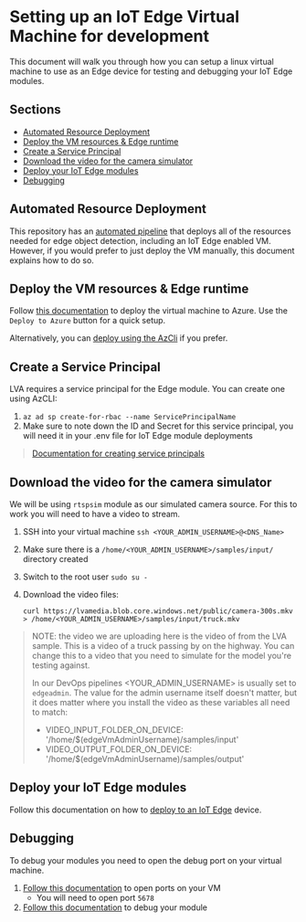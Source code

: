 # Setting up an IoT Edge Virtual Machine for development <!-- omit in toc -->

This document will walk you through how you can setup a linux virtual machine to use as an Edge device for testing and debugging your
IoT Edge modules.

## Sections <!-- omit in toc -->

- [Automated Resource Deployment](#automated-resource-deployment)
- [Deploy the VM resources & Edge runtime](#deploy-the-vm-resources--edge-runtime)
- [Create a Service Principal](#create-a-service-principal)
- [Download the video for the camera simulator](#download-the-video-for-the-camera-simulator)
- [Deploy your IoT Edge modules](#deploy-your-iot-edge-modules)
- [Debugging](#debugging)

## Automated Resource Deployment

This repository has an [automated pipeline](../.pipelines/cd/iac.yml) that deploys all of the resources
needed for edge object detection, including an IoT Edge enabled VM.
However, if you would prefer to just deploy the VM manually, this document explains how to do so.

## Deploy the VM resources & Edge runtime

Follow [this documentation](https://docs.microsoft.com/azure/iot-edge/how-to-install-iot-edge-ubuntuvm#deploy-using-deploy-to-azure-button)
to deploy the virtual machine to Azure. Use the `Deploy to Azure` button for a quick setup.

Alternatively, you can [deploy using the AzCli](https://docs.microsoft.com/azure/iot-edge/how-to-install-iot-edge-ubuntuvm#deploy-from-azure-cli)
if you prefer.

## Create a Service Principal

LVA requires a service principal for the Edge module. You can create one using AzCLI:

1. `az ad sp create-for-rbac --name ServicePrincipalName`
1. Make sure to note down the ID and Secret for this service principal, you will need it in your .env file for IoT Edge module deployments

> [Documentation for creating service principals](https://docs.microsoft.com/cli/azure/create-an-azure-service-principal-azure-cli)

## Download the video for the camera simulator

We will be using `rtspsim` module as our simulated camera source. For this to work you will need to have a video to stream.

1. SSH into your virtual machine `ssh <YOUR_ADMIN_USERNAME>@<DNS_Name>`
1. Make sure there is a `/home/<YOUR_ADMIN_USERNAME>/samples/input/` directory created
1. Switch to the root user `sudo su -`
1. Download the video files:

   `curl https://lvamedia.blob.core.windows.net/public/camera-300s.mkv > /home/<YOUR_ADMIN_USERNAME>/samples/input/truck.mkv`

> NOTE: the video we are uploading here is the video of from the LVA sample. This is a video of a truck passing by on the highway.
> You can change this to a video that you need to simulate for the model you're testing against.
>
> In our DevOps pipelines <YOUR_ADMIN_USERNAME> is usually set to `edgeadmin`. The value for the admin username itself doesn't matter,
> but it does matter where you install the video as these variables all need to match:
>
> - VIDEO_INPUT_FOLDER_ON_DEVICE: '/home/$(edgeVmAdminUsername)/samples/input'
> - VIDEO_OUTPUT_FOLDER_ON_DEVICE: '/home/$(edgeVmAdminUsername)/samples/output'

## Deploy your IoT Edge modules

Follow this documentation on how to
[deploy to an IoT Edge](https://docs.microsoft.com/azure/media-services/live-video-analytics-edge/deploy-iot-edge-device) device.

## Debugging

To debug your modules you need to open the debug port on your virtual machine.

1. [Follow this documentation](https://docs.microsoft.com/azure/virtual-machines/linux/nsg-quickstart) to open ports on your VM
   - You will need to open port `5678`
1. [Follow this documentation](https://docs.microsoft.com/azure/iot-edge/how-to-vs-code-develop-module#debug-a-module-with-the-iot-edge-runtime)
    to debug your module
